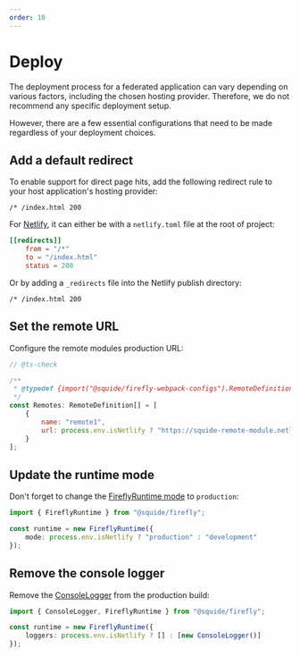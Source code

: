 ```yaml
---
order: 10
---
```


# Deploy

The deployment process for a federated application can vary depending on various factors, including the chosen hosting provider. Therefore, we do not recommend any specific deployment setup.

However, there are a few essential configurations that need to be made regardless of your deployment choices.

## Add a default redirect

To enable support for direct page hits, add the following redirect rule to your host application's hosting provider:

```
/* /index.html 200
```

For [Netlify](https://www.netlify.com/), it can either be with a `netlify.toml` file at the root of project:

```netlify.toml
[[redirects]]
    from = "/*"
    to = "/index.html"
    status = 200
```

Or by adding a `_redirects` file into the Netlify publish directory:

```_redirects
/* /index.html 200
```

## Set the remote URL

Configure the remote modules production URL:

```js
// @ts-check

/**
 * @typedef {import("@squide/firefly-webpack-configs").RemoteDefinition[]}
 */
const Remotes: RemoteDefinition[] = [
    {
        name: "remote1",
        url: process.env.isNetlify ? "https://squide-remote-module.netlify.app" : "http://localhost:8081"
    }
];
```

## Update the runtime mode

Don't forget to change the [FireflyRuntime mode](../reference/runtime/runtime-class.md#change-the-runtime-mode) to `production`:

```ts
import { FireflyRuntime } from "@squide/firefly";

const runtime = new FireflyRuntime({
    mode: process.env.isNetlify ? "production" : "development"
});
```

## Remove the console logger

Remove the [ConsoleLogger](../reference/logging/ConsoleLogger.md) from the production build:

```ts
import { ConsoleLogger, FireflyRuntime } from "@squide/firefly";

const runtime = new FireflyRuntime({
    loggers: process.env.isNetlify ? [] : [new ConsoleLogger()]
});
```
